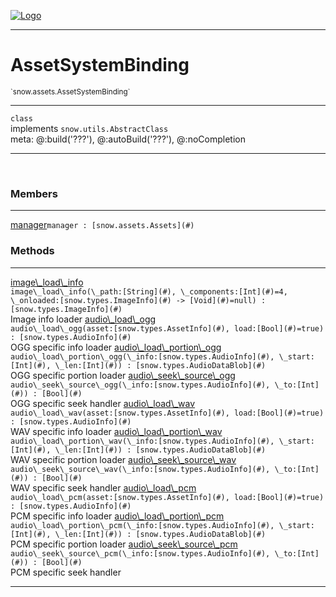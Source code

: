 
[![Logo](../../../images/logo.png)](../../../api/index.html)

---



<h1>AssetSystemBinding</h1>
<small>`snow.assets.AssetSystemBinding`</small>



---

`class`<br/>implements <code><span>snow.utils.AbstractClass</span></code>
<span class="meta">
<br/>meta: @:build(&#x27;???&#x27;), @:autoBuild(&#x27;???&#x27;), @:noCompletion
</span>


---

&nbsp;
&nbsp;



<h3>Members</h3> <hr/><span class="member apipage">
                <a name="manager"><a class="lift" href="#manager">manager</a></a><code class="signature apipage">manager : [snow.assets.Assets](#)</code><br/></span>
            <span class="small_desc_flat"></span>





<h3>Methods</h3> <hr/><span class="method apipage">
            <a name="image_load_info"><a class="lift" href="#image_load_info">image\_load\_info</a></a> <div class="clear"></div><code class="signature apipage">image\_load\_info(\_path:[String](#)<span></span>, \_components:[Int](#)<span>=4</span>, \_onloaded:[snow.types.ImageInfo](#)&nbsp;-&gt; [Void](#)<span>=null</span>) : [snow.types.ImageInfo](#)</code><br/><span class="small_desc_flat">Image info loader</span>
        </span>
    <span class="method apipage">
            <a name="audio_load_ogg"><a class="lift" href="#audio_load_ogg">audio\_load\_ogg</a></a> <div class="clear"></div><code class="signature apipage">audio\_load\_ogg(asset:[snow.types.AssetInfo](#)<span></span>, load:[Bool](#)<span>=true</span>) : [snow.types.AudioInfo](#)</code><br/><span class="small_desc_flat">OGG specific info loader</span>
        </span>
    <span class="method apipage">
            <a name="audio_load_portion_ogg"><a class="lift" href="#audio_load_portion_ogg">audio\_load\_portion\_ogg</a></a> <div class="clear"></div><code class="signature apipage">audio\_load\_portion\_ogg(\_info:[snow.types.AudioInfo](#)<span></span>, \_start:[Int](#)<span></span>, \_len:[Int](#)<span></span>) : [snow.types.AudioDataBlob](#)</code><br/><span class="small_desc_flat">OGG specific portion loader</span>
        </span>
    <span class="method apipage">
            <a name="audio_seek_source_ogg"><a class="lift" href="#audio_seek_source_ogg">audio\_seek\_source\_ogg</a></a> <div class="clear"></div><code class="signature apipage">audio\_seek\_source\_ogg(\_info:[snow.types.AudioInfo](#)<span></span>, \_to:[Int](#)<span></span>) : [Bool](#)</code><br/><span class="small_desc_flat">OGG specific seek handler</span>
        </span>
    <span class="method apipage">
            <a name="audio_load_wav"><a class="lift" href="#audio_load_wav">audio\_load\_wav</a></a> <div class="clear"></div><code class="signature apipage">audio\_load\_wav(asset:[snow.types.AssetInfo](#)<span></span>, load:[Bool](#)<span>=true</span>) : [snow.types.AudioInfo](#)</code><br/><span class="small_desc_flat">WAV specific info loader</span>
        </span>
    <span class="method apipage">
            <a name="audio_load_portion_wav"><a class="lift" href="#audio_load_portion_wav">audio\_load\_portion\_wav</a></a> <div class="clear"></div><code class="signature apipage">audio\_load\_portion\_wav(\_info:[snow.types.AudioInfo](#)<span></span>, \_start:[Int](#)<span></span>, \_len:[Int](#)<span></span>) : [snow.types.AudioDataBlob](#)</code><br/><span class="small_desc_flat">WAV specific portion loader</span>
        </span>
    <span class="method apipage">
            <a name="audio_seek_source_wav"><a class="lift" href="#audio_seek_source_wav">audio\_seek\_source\_wav</a></a> <div class="clear"></div><code class="signature apipage">audio\_seek\_source\_wav(\_info:[snow.types.AudioInfo](#)<span></span>, \_to:[Int](#)<span></span>) : [Bool](#)</code><br/><span class="small_desc_flat">WAV specific seek handler</span>
        </span>
    <span class="method apipage">
            <a name="audio_load_pcm"><a class="lift" href="#audio_load_pcm">audio\_load\_pcm</a></a> <div class="clear"></div><code class="signature apipage">audio\_load\_pcm(asset:[snow.types.AssetInfo](#)<span></span>, load:[Bool](#)<span>=true</span>) : [snow.types.AudioInfo](#)</code><br/><span class="small_desc_flat">PCM specific info loader</span>
        </span>
    <span class="method apipage">
            <a name="audio_load_portion_pcm"><a class="lift" href="#audio_load_portion_pcm">audio\_load\_portion\_pcm</a></a> <div class="clear"></div><code class="signature apipage">audio\_load\_portion\_pcm(\_info:[snow.types.AudioInfo](#)<span></span>, \_start:[Int](#)<span></span>, \_len:[Int](#)<span></span>) : [snow.types.AudioDataBlob](#)</code><br/><span class="small_desc_flat">PCM specific portion loader</span>
        </span>
    <span class="method apipage">
            <a name="audio_seek_source_pcm"><a class="lift" href="#audio_seek_source_pcm">audio\_seek\_source\_pcm</a></a> <div class="clear"></div><code class="signature apipage">audio\_seek\_source\_pcm(\_info:[snow.types.AudioInfo](#)<span></span>, \_to:[Int](#)<span></span>) : [Bool](#)</code><br/><span class="small_desc_flat">PCM specific seek handler</span>
        </span>
    





---

&nbsp;
&nbsp;
&nbsp;
&nbsp;